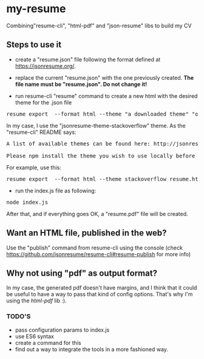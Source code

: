 # my-resume
Combining"resume-cli", "html-pdf" and "json-resume" libs to build my CV

Steps to use it
---------
* create a "resume.json" file following the format defined at https://jsonresume.org/.

* replace the current "resume.json" with the one previously created. **The file name must be "resume.json". Do not change it!**

* run resume-cli "resume" command to create a new html with the desired theme for the .json file

<pre>
resume export  --format html --theme "a_downloaded_theme" "output_file_name"
</pre>
In my case, I use the "jsonresume-theme-stackoverflow" theme. As the "resume-cli" README says:
<pre>
A list of available themes can be found here: http://jsonresume.org/themes/

Please npm install the theme you wish to use locally before attempting to export it.
</pre>

For example, use this:
<pre>
resume export  --format html --theme stackoverflow resume.html
</pre>

* run the index.js file as following:
<pre>
node index.js
</pre>

After that, and if everything goes OK, a "resume.pdf" file will be created.

Want an HTML file, published in the web?
-------
Use the "publish" command from resume-cli using the console (check https://github.com/jsonresume/resume-cli#resume-publish for more info) 

Why not using "pdf" as output format?
-------
In my case, the generated pdf doesn't have margins, and I think that it could be useful to have a way to pass that kind of config options. That's why I'm using the *html-pdf* lib :).



### TODO'S
* pass configuration params to index.js
* use ES6 syntax
* create a command for this
* find out a way to integrate the tools in a more fashioned way.
